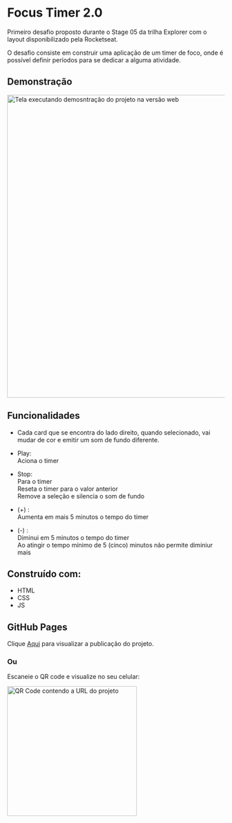 # Focus Timer 2.0

Primeiro desafio proposto durante o Stage 05 da trilha Explorer com o layout disponibilizado pela Rocketseat.

O desafio consiste em construir uma aplicação de um timer de foco, onde é possível definir períodos para se dedicar a alguma atividade.

## Demonstração


<img alt="Tela executando demosntração do projeto na versão web" width="700" src="https://user-images.githubusercontent.com/101216880/194187057-f2188a28-b9f8-4f15-a6c1-5db1034ee59b.gif">

## Funcionalidades

- Cada card que se encontra do lado direito, quando selecionado, vai mudar de cor e emitir um som de fundo diferente.

- Play:<br>
 Aciona o timer
       
- Stop:<br>
Para o timer<br>
Reseta o timer para o valor anterior<br>
Remove a seleção e silencia o som de fundo

- (+) :<br>
Aumenta em mais 5 minutos o tempo do timer

- (-) :<br>
Diminui em 5 minutos o tempo do timer<br>
Ao atingir o tempo mínimo de 5 (cinco) minutos não permite diminiur mais

## Construído com:

- HTML
- CSS
- JS

## GitHub Pages

Clique <a href="https://araujodai.github.io/focusTimer-2.0/">Aqui</a> para visualizar a publicação do projeto.

### Ou

Escaneie o QR code e visualize no seu celular:

<img height="300" width="300" alt="QR Code contendo a URL do projeto" src="https://user-images.githubusercontent.com/101216880/194186935-45db969b-4e84-4319-9645-bcbb6f138dbf.png">

